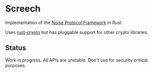 
# Screech

Implementation of the [Noise Protocol
Framework](http://noiseprotocol.org) in Rust.

Uses [rust-crypto](https://github.com/DaGenix/rust-crypto) but has pluggable
support for other crypto libraries.

## Status

Work in progress.  All APIs are unstable.  Don't use for security critical
purposes.
